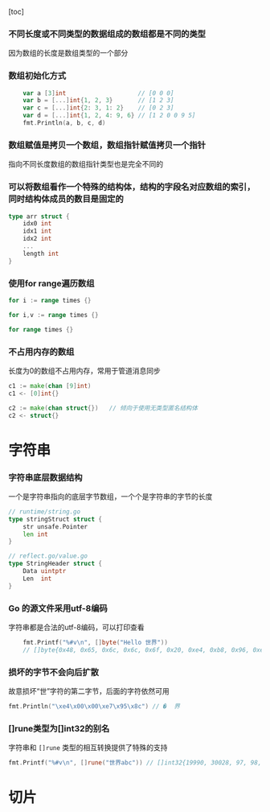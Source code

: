 [toc]

### 不同长度或不同类型的数据组成的数组都是不同的类型

因为数组的长度是数组类型的一个部分

### 数组初始化方式

```go
	var a [3]int                    // [0 0 0]
	var b = [...]int{1, 2, 3}       // [1 2 3]
	var c = [...]int{2: 3, 1: 2}    // [0 2 3]
	var d = [...]int{1, 2, 4: 9, 6} // [1 2 0 0 9 5]
	fmt.Println(a, b, c, d)
```



###  数组赋值是拷贝一个数组，数组指针赋值拷贝一个指针

指向不同长度数组的数组指针类型也是完全不同的



### 可以将数组看作一个特殊的结构体，结构的字段名对应数组的索引，同时结构体成员的数目是固定的

```go
type arr struct {
    idx0 int
    idx1 int
    idx2 int
    ...
    length int
}
```

### 使用for range遍历数组

```go
for i := range times {}

for i,v := range times {}

for range times {}
```

###  不占用内存的数组

长度为0的数组不占用内存，常用于管道消息同步

```go
c1 := make(chan [9]int)
c1 <- [0]int{}

c2 := make(chan struct{})	// 倾向于使用无类型匿名结构体
c2 <- struct{}
```



# 字符串

### 字符串底层数据结构

一个是字符串指向的底层字节数组，一个个是字符串的字节的长度

```go
// runtime/string.go
type stringStruct struct {
	str unsafe.Pointer
	len int
}

// reflect.go/value.go
type StringHeader struct {
	Data uintptr
	Len  int
}
```

### Go 的源文件采用utf-8编码

字符串都是合法的utf-8编码，可以打印查看

```go
	fmt.Printf("%#v\n", []byte("Hello 世界"))
	// []byte{0x48, 0x65, 0x6c, 0x6c, 0x6f, 0x20, 0xe4, 0xb8, 0x96, 0xe7, 0x95, 0x8c}
```

### 损坏的字节不会向后扩散

故意损坏“世”字符的第二字节，后面的字符依然可用

```go
fmt.Println("\xe4\x00\x00\xe7\x95\x8c") // �  界
```

### []rune类型为[]int32的别名

字符串和 `[]rune` 类型的相互转换提供了特殊的支持

```go
fmt.Printf("%#v\n", []rune("世界abc")) // []int32{19990, 30028, 97, 98, 99}
```

# 切片

